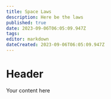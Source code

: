 ```yaml
---
title: Space Laws
description: Here be the laws
published: true
date: 2023-09-06T06:05:09.947Z
tags: 
editor: markdown
dateCreated: 2023-09-06T06:05:09.947Z
---
```


# Header
Your content here
